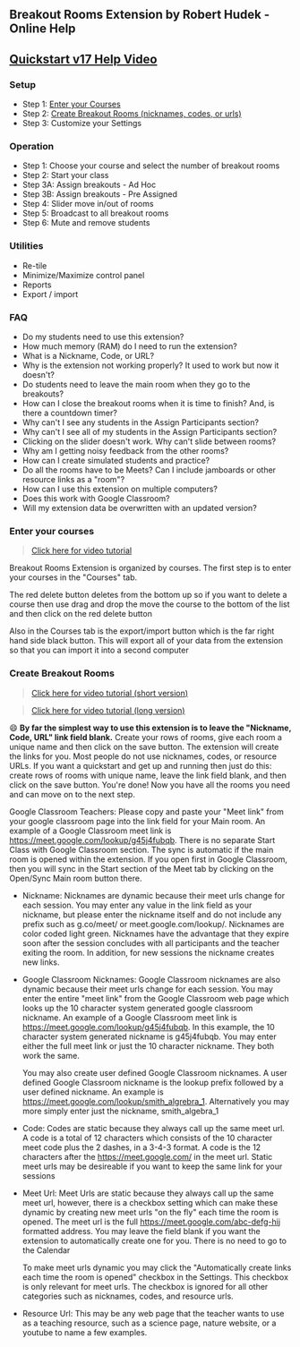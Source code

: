 ## Breakout Rooms Extension by Robert Hudek - Online Help

## [Quickstart v17 Help Video](https://youtu.be/R6h9YXri2Mw)

### Setup

- Step 1: [Enter your Courses](#enter-your-courses)
- Step 2: [Create Breakout Rooms (nicknames, codes, or urls)](#create-breakout-rooms)
- Step 3: Customize your Settings

### Operation

- Step 1: Choose your course and select the number of breakout rooms
- Step 2: Start your class
- Step 3A: Assign breakouts - Ad Hoc
- Step 3B: Assign breakouts - Pre Assigned
- Step 4: Slider move in/out of rooms
- Step 5: Broadcast to all breakout rooms
- Step 6: Mute and remove students

### Utilities

- Re-tile
- Minimize/Maximize control panel
- Reports
- Export / import

### FAQ

- Do my students need to use this extension?
- How much memory (RAM) do I need to run the extension?
- What is a Nickname, Code, or URL?
- Why is the extension not working properly? It used to work but now it doesn't?
- Do students need to leave the main room when they go to the breakouts?
- How can I close the breakout rooms when it is time to finish? And, is there a countdown timer?
- Why can't I see any students in the Assign Participants section?
- Why can't I see all of my students in the Assign Participants section?
- Clicking on the slider doesn't work. Why can't slide between rooms?
- Why am I getting noisy feedback from the other rooms?
- How can I create simulated students and practice?
- Do all the rooms have to be Meets? Can I include jamboards or other resource links as a "room"?
- How can I use this extension on multiple computers?
- Does this work with Google Classroom?
- Will my extension data be overwritten with an updated version?

### Enter your courses

> [Click here for video tutorial](https://www.youtube.com/watch?v=1ChAsJfnjgE)

Breakout Rooms Extension is organized by courses. The first step is to enter your courses in the "Courses" tab.

The red delete button deletes from the bottom up so if you want to delete a course then use drag and drop the move the course to the bottom of the list and then click on the red delete button

Also in the Courses tab is the export/import button which is the far right hand side black button. This will export all of your data from the extension so that you can import it into a second computer

### Create Breakout Rooms

> [Click here for video tutorial (short version)](https://www.youtube.com/watch?v=eyl8b4RWJMc)

> [Click here for video tutorial (long version)](https://www.youtube.com/watch?v=qEj7vM50uBQ)

:smile: **By far the simplest way to use this extension is to leave the "Nickname, Code, URL" link field blank.** Create your rows of rooms, give each room a unique name and then click on the save button. The extension will create the links for you. Most people do not use nicknames, codes, or resource URLs. If you want a quickstart and get up and running then just do this: create rows of rooms with unique name, leave the link field blank, and then click on the save button. You're done! Now you have all the rooms you need and can move on to the next step.

Google Classroom Teachers: Please copy and paste your "Meet link" from your google classroom page into the link field for your Main room. An example of a Google Classroom meet link is https://meet.google.com/lookup/g45j4fubqb. There is no separate Start Class with Google Classroom section. The sync is automatic if the main room is opened within the extension. If you open first in Google Classroom, then you will sync in the Start section of the Meet tab by clicking on the Open/Sync Main room button there.

- Nickname: Nicknames are dynamic because their meet urls change for each session. You may enter any value in the link field as your nickname, but please enter the nickname itself and do not include any prefix such as g.co/meet/ or meet.google.com/lookup/. Nicknames are color coded light green. Nicknames have the advantage that they expire soon after the session concludes with all participants and the teacher exiting the room. In addition, for new sessions the nickname creates new links.

- Google Classroom Nicknames: Google Classroom nicknames are also dynamic because their meet urls change for each session. You may enter the entire "meet link" from the Google Classroom web page which looks up the 10 character system generated google classroom nickname. An example of a Google Classroom meet link is https://meet.google.com/lookup/g45j4fubqb. In this example, the 10 character system generated nickname is g45j4fubqb. You may enter either the full meet link or just the 10 character nickname. They both work the same.

  You may also create user defined Google Classroom nicknames. A user defined Google Classroom nickname is the lookup prefix followed by a user defined nickname. An example is https://meet.google.com/lookup/smith_algrebra_1. Alternatively you may more simply enter just the nickname, smith_algebra_1

- Code: Codes are static because they always call up the same meet url. A code is a total of 12 characters which consists of the 10 character meet code plus the 2 dashes, in a 3-4-3 format. A code is the 12 characters after the https://meet.google.com/ in the meet url. Static meet urls may be desireable if you want to keep the same link for your sessions

- Meet Url: Meet Urls are static because they always call up the same meet url, however, there is a checkbox setting which can make these dynamic by creating new meet urls "on the fly" each time the room is opened. The meet url is the full https://meet.google.com/abc-defg-hij formatted address. You may leave the field blank if you want the extension to automatically create one for you. There is no need to go to the Calendar

  To make meet urls dynamic you may click the "Automatically create links each time the room is opened" checkbox in the Settings. This checkbox is only relevant for meet urls. The checkbox is ignored for all other categories such as nicknames, codes, and resource urls.

- Resource Url: This may be any web page that the teacher wants to use as a teaching resource, such as a science page, nature website, or a youtube to name a few examples.
